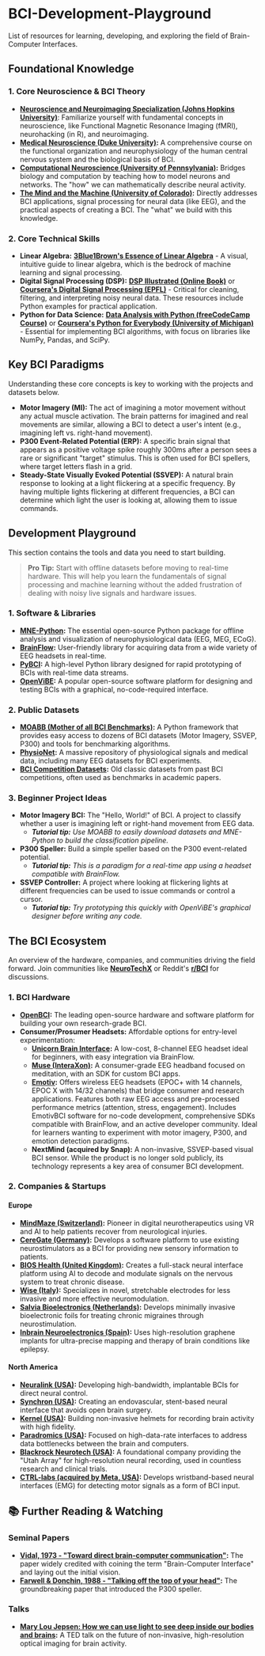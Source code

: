 # BCI-Development-Playground

List of resources for learning, developing, and exploring the field of Brain-Computer Interfaces.

##  Foundational Knowledge
### 1. Core Neuroscience & BCI Theory
- **[Neuroscience and Neuroimaging Specialization (Johns Hopkins University)](https://www.coursera.org/specializations/computational-neuroscience)**: Familiarize yourself with fundamental concepts in neuroscience, like Functional Magnetic Resonance Imaging (fMRI), neurohacking (in R), and neuroimaging.
- **[Medical Neuroscience (Duke University)](https://www.coursera.org/learn/medical-neuroscience):** A comprehensive course on the functional organization and neurophysiology of the human central nervous system and the biological basis of BCI.
- **[Computational Neuroscience (University of Pennsylvania)](https://www.coursera.org/learn/computational-neuroscience):** Bridges biology and computation by teaching how to model neurons and networks. The "how" we can mathematically describe neural activity.
- **[The Mind and the Machine (University of Colorado)](https://www.coursera.org/specializations/mind-machine):** Directly addresses BCI applications, signal processing for neural data (like EEG), and the practical aspects of creating a BCI. The "what" we build with this knowledge.

### 2. Core Technical Skills
- **Linear Algebra:** **[3Blue1Brown's Essence of Linear Algebra](https://www.youtube.com/playlist?list=PLZHQObOWTQDMSUeMus_o2aD_L-BOI6x-h)** - A visual, intuitive guide to linear algebra, which is the bedrock of machine learning and signal processing.
- **Digital Signal Processing (DSP):** **[DSP Illustrated (Online Book)](https://dspillustrations.com/)** or **[Coursera's Digital Signal Processing (EPFL)](https://www.coursera.org/specializations/digital-signal-processing)** - Critical for cleaning, filtering, and interpreting noisy neural data. These resources include Python examples for practical application.
- **Python for Data Science:** **[Data Analysis with Python (freeCodeCamp Course)](https://www.youtube.com/watch?v=r-uOLxNrNk8)** or **[Coursera's Python for Everybody (University of Michigan)](https://www.coursera.org/specializations/python-for-everybody)** - Essential for implementing BCI algorithms, with focus on libraries like NumPy, Pandas, and SciPy.

## Key BCI Paradigms

Understanding these core concepts is key to working with the projects and datasets below.

- **Motor Imagery (MI):** The act of imagining a motor movement without any actual muscle activation. The brain patterns for imagined and real movements are similar, allowing a BCI to detect a user's intent (e.g., imagining left vs. right-hand movement).
- **P300 Event-Related Potential (ERP):** A specific brain signal that appears as a positive voltage spike roughly 300ms after a person sees a rare or significant "target" stimulus. This is often used for BCI spellers, where target letters flash in a grid.
- **Steady-State Visually Evoked Potential (SSVEP):** A natural brain response to looking at a light flickering at a specific frequency. By having multiple lights flickering at different frequencies, a BCI can determine which light the user is looking at, allowing them to issue commands.

## Development Playground

This section contains the tools and data you need to start building.

> **Pro Tip:** Start with offline datasets before moving to real-time hardware. This will help you learn the fundamentals of signal processing and machine learning without the added frustration of dealing with noisy live signals and hardware issues.

### 1. Software & Libraries
- **[MNE-Python](https://mne.tools/stable/index.html):** The essential open-source Python package for offline analysis and visualization of neurophysiological data (EEG, MEG, ECoG).
- **[BrainFlow](https://brainflow.org/):** User-friendly library for acquiring data from a wide variety of EEG headsets in real-time.
- **[PyBCI](https://github.com/LMBooth/pybci):** A high-level Python library designed for rapid prototyping of BCIs with real-time data streams.
- **[OpenViBE](http://openvibe.inria.fr/):** A popular open-source software platform for designing and testing BCIs with a graphical, no-code-required interface.

### 2. Public Datasets
- **[MOABB (Mother of all BCI Benchmarks)](https://moabb.neurotechx.com/docs/index.html):** A Python framework that provides easy access to dozens of BCI datasets (Motor Imagery, SSVEP, P300) and tools for benchmarking algorithms.
- **[PhysioNet](https://physionet.org/):** A massive repository of physiological signals and medical data, including many EEG datasets for BCI experiments.
- **[BCI Competition Datasets](http://www.bbci.de/competition/):** Old classic datasets from past BCI competitions, often used as benchmarks in academic papers.

### 3. Beginner Project Ideas
- **Motor Imagery BCI:** The "Hello, World!" of BCI. A project to classify whether a user is imagining left or right-hand movement from EEG data.
  - ***Tutorial tip:*** *Use MOABB to easily download datasets and MNE-Python to build the classification pipeline.*
- **P300 Speller:** Build a simple speller based on the P300 event-related potential.
  - ***Tutorial tip:*** *This is a paradigm for a real-time app using a headset compatible with BrainFlow.*
- **SSVEP Controller:** A project where looking at flickering lights at different frequencies can be used to issue commands or control a cursor.
  - ***Tutorial tip:*** *Try prototyping this quickly with OpenViBE's graphical designer before writing any code.*

## The BCI Ecosystem

An overview of the hardware, companies, and communities driving the field forward. Join communities like **[NeuroTechX](https://neurotechx.com/)** or Reddit's **[r/BCI](https://www.reddit.com/r/BCI/)** for discussions.

### 1. BCI Hardware
- **[OpenBCI](https://openbci.com/):** The leading open-source hardware and software platform for building your own research-grade BCI.
- **Consumer/Prosumer Headsets:** Affordable options for entry-level experimentation:
    - **[Unicorn Brain Interface](https://www.unicorn-bi.com/):** A low-cost, 8-channel EEG headset ideal for beginners, with easy integration via BrainFlow.
    - **[Muse (InteraXon)](https://choosemuse.com/):** A consumer-grade EEG headband focused on meditation, with an SDK for custom BCI apps.
    - **[Emotiv](https://www.emotiv.com/):** Offers wireless EEG headsets (EPOC+ with 14 channels, EPOC X with 14/32 channels) that bridge consumer and research applications. Features both raw EEG access and pre-processed performance metrics (attention, stress, engagement). Includes EmotivBCI software for no-code development, comprehensive SDKs compatible with BrainFlow, and an active developer community. Ideal for learners wanting to experiment with motor imagery, P300, and emotion detection paradigms.
    - **NextMind (acquired by Snap):** A non-invasive, SSVEP-based visual BCI sensor. While the product is no longer sold publicly, its technology represents a key area of consumer BCI development.

### 2. Companies & Startups

#### Europe
- **[MindMaze (Switzerland)](https://www.mindmaze.com/):** Pioneer in digital neurotherapeutics using VR and AI to help patients recover from neurological injuries.
- **[CereGate (Germany)](https://ceregate.com/):** Develops a software platform to use existing neurostimulators as a BCI for providing new sensory information to patients.
- **[BIOS Health (United Kingdom)](https://www.bios.health/):** Creates a full-stack neural interface platform using AI to decode and modulate signals on the nervous system to treat chronic disease.
- **[Wise (Italy)](https://www.wiseneuro.com/):** Specializes in novel, stretchable electrodes for less invasive and more effective neuromodulation.
- **[Salvia Bioelectronics (Netherlands)](https://www.salvianeuro.com/):** Develops minimally invasive bioelectronic foils for treating chronic migraines through neurostimulation.
- **[Inbrain Neuroelectronics (Spain)](https://www.inbrain-neuroelectronics.com/):** Uses high-resolution graphene implants for ultra-precise mapping and therapy of brain conditions like epilepsy.

#### North America
- **[Neuralink (USA)](https://neuralink.com/):** Developing high-bandwidth, implantable BCIs for direct neural control.
- **[Synchron (USA)](https://synchron.com/):** Creating an endovascular, stent-based neural interface that avoids open brain surgery.
- **[Kernel (USA)](https://www.kernel.com/):** Building non-invasive helmets for recording brain activity with high fidelity.
- **[Paradromics (USA)](https://paradromics.com/):** Focused on high-data-rate interfaces to address data bottlenecks between the brain and computers.
- **[Blackrock Neurotech (USA)](https://blackrockneurotech.com/):** A foundational company providing the "Utah Array" for high-resolution neural recording, used in countless research and clinical trials.
- **[CTRL-labs (acquired by Meta, USA)](https://tech.fb.com/ar-vr/portal-rebrand-meta-quest-2-active-pack/):** Develops wristband-based neural interfaces (EMG) for detecting motor signals as a form of BCI input.

## 📚 Further Reading & Watching

### Seminal Papers
- **[Vidal, 1973 - "Toward direct brain-computer communication"](https://ieeexplore.ieee.org/document/1705768):** The paper widely credited with coining the term "Brain-Computer Interface" and laying out the initial vision.
- **[Farwell & Donchin, 1988 - "Talking off the top of your head"](https://www.sciencedirect.com/science/article/abs/pii/0013469488901496):** The groundbreaking paper that introduced the P300 speller.

### Talks
- **[Mary Lou Jepsen: How we can use light to see deep inside our bodies and brains](https://www.youtube.com/watch?v=2w2_n_6aO6Q):** A TED talk on the future of non-invasive, high-resolution optical imaging for brain activity.
